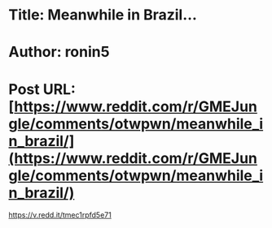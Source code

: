# Title: Meanwhile in Brazil…
# Author: ronin5
# Post URL: [https://www.reddit.com/r/GMEJungle/comments/otwpwn/meanwhile_in_brazil/](https://www.reddit.com/r/GMEJungle/comments/otwpwn/meanwhile_in_brazil/)


https://v.redd.it/tmec1rpfd5e71